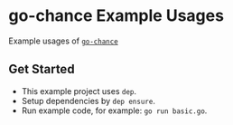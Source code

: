 # go-chance Example Usages

Example usages of [`go-chance`](https://github.com/rockacola/go-chance)

## Get Started

* This example project uses `dep`.
* Setup dependencies by `dep ensure`.
* Run example code, for example: `go run basic.go`.
